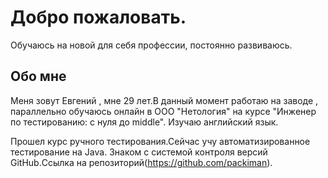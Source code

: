 # Добро пожаловать.
Обучаюсь на новой для себя профессии, постоянно развиваюсь.

## Обо мне

Меня зовут Евгений , мне 29 лет.В данный момент работаю на заводе , параллельно обучаюсь онлайн в ООО "Нетология" на курсе "Инженер по тестированию: с нуля до middle".
Изучаю английский язык.

Прошел курс ручного тестирования.Сейчас учу автоматизированное тестирование на Java.
Знаком с системой контроля версий GitHub.Ссылка на репозиторий(https://github.com/packiman).


